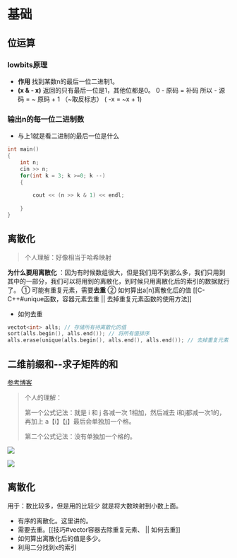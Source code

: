 # 基础
## 位运算
### lowbits原理
- **作用** 找到某数n的最后一位二进制1。
- **(x  & - x)** 返回的只有最后一位是1，其他位都是0。 
0 - 原码 = 补码
所以  - 源码 = ~ 原码 + 1   （~取反标志）
( -x = ~x + 1)

### 输出n的每一位二进制数
- 与上1就是看二进制的最后一位是什么
```c++
int main()
{
	int n;
	cin >> n;
	for(int k = 3; k >=0; k --)
	{
		
		cout << (n >> k & 1) << endl;
		
	}
}
```

## 离散化
> 个人理解：好像相当于哈希映射  

**为什么要用离散化** ：因为有时候数组很大，但是我们用不到那么多，我们只用到其中的一部分，我们可以将用到的离散化，到时候只用离散化后的索引的数据就行了。
① 可能有重复元素，需要**去重**
② 如何算出a[n]离散化后的值
[[C-C++#unique函数，容器元素去重 || 去掉重复元素函数的使用方法]]
- 如何去重
```c++
vectot<int> alls; // 存储所有待离散化的值
sort(alls.begin(), alls.end()); // 将所有值排序
alls.erase(unique(alls.begin(), alls.end(), alls.end()); // 去掉重复元素
```
## 二维前缀和--求子矩阵的和

[参考博客](https://www.acwing.com/solution/content/3797/)

>个人的理解：
>
>第一个公式记法：就是 i 和 j 各减一次 1相加，然后减去 i和j都减一次1的，再加上 a【i】【j】最后会单独加一个格。
>
>第二个公式记法：没有单独加一个格的。

![](https://tuceng-1312762148.cos.ap-nanjing.myqcloud.com/Obsidian/%E5%AD%90%E7%9F%A9%E9%98%B5%E7%9A%84%E5%92%8C.png)

![](https://tuceng-1312762148.cos.ap-nanjing.myqcloud.com/Obsidian/%E4%BA%8C%E7%BB%B4%E5%89%8D%E7%BC%80%E5%92%8C2.png)


## 离散化
用于：数比较多，但是用的比较少
就是将大数映射到小数上面。
- 有序的离散化。这里讲的。
- 需要去重。[[技巧#vector容器去除重复元素、 || 如何去重]]
- 如何算出离散化后的值是多少。
- 利用二分找到x的索引